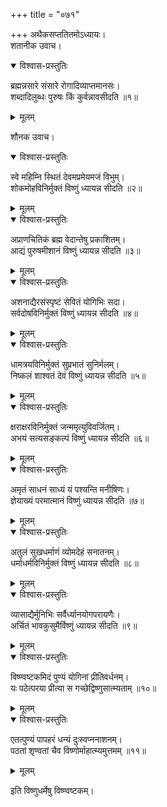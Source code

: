 +++
title = "०७१"

+++
अथैकसप्ततितमोऽध्यायः।  
शतानीक उवाच।  

<details open><summary>विश्वास-प्रस्तुतिः</summary>

ब्रह्मन्नसारे संसारे रोगादिव्याप्तमानसः।  
शब्दादिलुब्धः पुरुषः किं कुर्वन्नावसीदति ॥१॥
</details>

<details><summary>मूलम्</summary>

ब्रह्मन्नसारे संसारे रोगादिव्याप्तमानसः।  
शब्दादिलुब्धः पुरुषः किं कुर्वन्नावसीदति ॥१॥
</details>

शौनक उवाच।  

<details open><summary>विश्वास-प्रस्तुतिः</summary>

स्वे महिम्नि स्थितं देवमप्रमेयमजं विभुम्।  
शोकमोहविनिर्मुक्तं विष्णुं ध्यायन्न सीदति ॥२॥
</details>

<details><summary>मूलम्</summary>

स्वे महिम्नि स्थितं देवमप्रमेयमजं विभुम्।  
शोकमोहविनिर्मुक्तं विष्णुं ध्यायन्न सीदति ॥२॥
</details>


<details open><summary>विश्वास-प्रस्तुतिः</summary>

अप्राणचितिकं ब्रह्म वेदान्तेषु प्रकाशितम्।  
आद्यं पुरुषमीशानं विष्णुं ध्यायन्न सीदति ॥३॥
</details>

<details><summary>मूलम्</summary>

अप्राणचितिकं ब्रह्म वेदान्तेषु प्रकाशितम्।  
आद्यं पुरुषमीशानं विष्णुं ध्यायन्न सीदति ॥३॥
</details>


<details open><summary>विश्वास-प्रस्तुतिः</summary>

अशनाद्यैरसंस्पृष्टं सेवितं योगिभिः सदा।  
सर्वदोषविनिर्मुक्तं विष्णुं ध्यायन्न सीदति ॥४॥
</details>

<details><summary>मूलम्</summary>

अशनाद्यैरसंस्पृष्टं सेवितं योगिभिः सदा।  
सर्वदोषविनिर्मुक्तं विष्णुं ध्यायन्न सीदति ॥४॥
</details>


<details open><summary>विश्वास-प्रस्तुतिः</summary>

धामत्रयविनिर्मुक्तं सुप्रभातं सुनिर्मलम्।  
निष्कलं शाश्वतं देवं विष्णुं ध्यायन्न सीदति ॥५॥
</details>

<details><summary>मूलम्</summary>

धामत्रयविनिर्मुक्तं सुप्रभातं सुनिर्मलम्।  
निष्कलं शाश्वतं देवं विष्णुं ध्यायन्न सीदति ॥५॥
</details>


<details open><summary>विश्वास-प्रस्तुतिः</summary>

क्षराक्षरविनिर्मुक्तं जन्ममृत्युविवर्जितम्।  
अभयं सत्यसङ्कल्पं विष्णुं ध्यायन्न सीदति ॥६॥
</details>

<details><summary>मूलम्</summary>

क्षराक्षरविनिर्मुक्तं जन्ममृत्युविवर्जितम्।  
अभयं सत्यसङ्कल्पं विष्णुं ध्यायन्न सीदति ॥६॥
</details>


<details open><summary>विश्वास-प्रस्तुतिः</summary>

अमृतं साधनं साध्यं यं पश्यन्ति मनीषिणः।  
ज्ञेयाख्यं परमात्मानं विष्णुं ध्यायन्न सीदति ॥७॥
</details>

<details><summary>मूलम्</summary>

अमृतं साधनं साध्यं यं पश्यन्ति मनीषिणः।  
ज्ञेयाख्यं परमात्मानं विष्णुं ध्यायन्न सीदति ॥७॥
</details>


<details open><summary>विश्वास-प्रस्तुतिः</summary>

अतुलं सुखधर्माणं व्योमदेहं सनातनम्।  
धर्माधर्मविनिर्मुक्तं विष्णुं ध्यायन्न सीदति ॥८॥
</details>

<details><summary>मूलम्</summary>

अतुलं सुखधर्माणं व्योमदेहं सनातनम्।  
धर्माधर्मविनिर्मुक्तं विष्णुं ध्यायन्न सीदति ॥८॥
</details>


<details open><summary>विश्वास-प्रस्तुतिः</summary>

व्यासाद्यैर्मुनिभिः सर्वैर्ध्यानयोगपरायणैः।  
अर्चितं भावकुसुमैर्विष्णुं ध्यायन्न सीदति ॥९॥
</details>

<details><summary>मूलम्</summary>

व्यासाद्यैर्मुनिभिः सर्वैर्ध्यानयोगपरायणैः।  
अर्चितं भावकुसुमैर्विष्णुं ध्यायन्न सीदति ॥९॥
</details>


<details open><summary>विश्वास-प्रस्तुतिः</summary>

विष्ण्वष्टकमिदं पुण्यं योगिनां प्रीतिवर्धनम्।  
यः पठेत्परया प्रीत्या स गच्छेद्विष्णुसात्म्यताम् ॥१०॥
</details>

<details><summary>मूलम्</summary>

विष्ण्वष्टकमिदं पुण्यं योगिनां प्रीतिवर्धनम्।  
यः पठेत्परया प्रीत्या स गच्छेद्विष्णुसात्म्यताम् ॥१०॥
</details>


<details open><summary>विश्वास-प्रस्तुतिः</summary>

एतत्पुण्यं पापहरं धन्यं दुःस्वप्ननाशनम्।  
पठतां शृण्वतां चैव विष्णोर्माहात्म्यमुत्तमम् ॥११॥
</details>

<details><summary>मूलम्</summary>

एतत्पुण्यं पापहरं धन्यं दुःस्वप्ननाशनम्।  
पठतां शृण्वतां चैव विष्णोर्माहात्म्यमुत्तमम् ॥११॥
</details>

इति विष्णुधर्मेषु विष्ण्वष्टकम्।  
